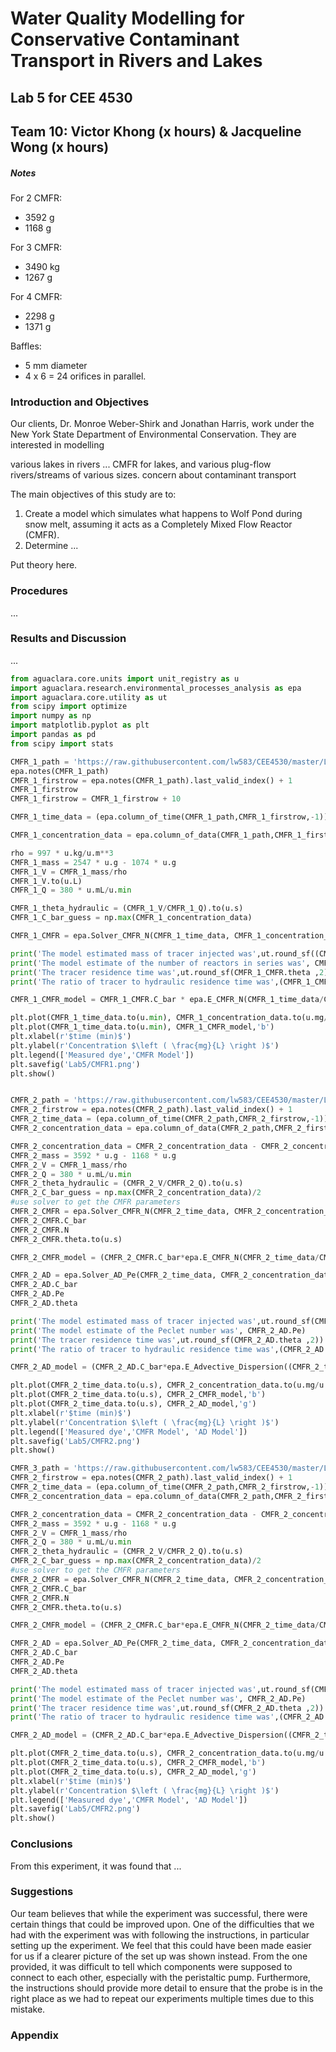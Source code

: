 # Water Quality Modelling for Conservative Contaminant Transport in Rivers and Lakes #

## Lab 5 for CEE 4530 ##

## Team 10: Victor Khong (x hours) & Jacqueline Wong (x hours) ##

##### Notes #####

For 2 CMFR:

- 3592 g
- 1168 g

For 3 CMFR:

- 3490 kg
- 1267 g

For 4 CMFR:

- 2298 g
- 1371 g

Baffles:

- 5 mm diameter
- 4 x 6 = 24 orifices in parallel.

### Introduction and Objectives ###
Our clients, Dr. Monroe Weber-Shirk and Jonathan Harris, work under the New York State Department of Environmental Conservation. They are interested in modelling

various lakes in rivers ...
CMFR for lakes, and various plug-flow rivers/streams of various sizes.
concern about contaminant transport

The main objectives of this study are to:

1. Create a model which simulates what happens to Wolf Pond during snow melt, assuming it acts as a Completely Mixed Flow Reactor (CMFR).
2. Determine ...

Put theory here.

### Procedures ###

...

### Results and Discussion ###

...

```python
from aguaclara.core.units import unit_registry as u
import aguaclara.research.environmental_processes_analysis as epa
import aguaclara.core.utility as ut
from scipy import optimize
import numpy as np
import matplotlib.pyplot as plt
import pandas as pd
from scipy import stats

CMFR_1_path = 'https://raw.githubusercontent.com/lw583/CEE4530/master/Lab5/lab5_cmfr_1.xls'
epa.notes(CMFR_1_path)
CMFR_1_firstrow = epa.notes(CMFR_1_path).last_valid_index() + 1
CMFR_1_firstrow
CMFR_1_firstrow = CMFR_1_firstrow + 10

CMFR_1_time_data = (epa.column_of_time(CMFR_1_path,CMFR_1_firstrow,-1)).to(u.s)

CMFR_1_concentration_data = epa.column_of_data(CMFR_1_path,CMFR_1_firstrow,1,-1,'mg/L')

rho = 997 * u.kg/u.m**3
CMFR_1_mass = 2547 * u.g - 1074 * u.g
CMFR_1_V = CMFR_1_mass/rho
CMFR_1_V.to(u.L)
CMFR_1_Q = 380 * u.mL/u.min

CMFR_1_theta_hydraulic = (CMFR_1_V/CMFR_1_Q).to(u.s)
CMFR_1_C_bar_guess = np.max(CMFR_1_concentration_data)

CMFR_1_CMFR = epa.Solver_CMFR_N(CMFR_1_time_data, CMFR_1_concentration_data, CMFR_1_theta_hydraulic, CMFR_1_C_bar_guess)

print('The model estimated mass of tracer injected was',ut.round_sf((CMFR_1_CMFR.C_bar*CMFR_1_V).to(u.mg) ,2) )
print('The model estimate of the number of reactors in series was', CMFR_1_CMFR.N)
print('The tracer residence time was',ut.round_sf(CMFR_1_CMFR.theta ,2))
print('The ratio of tracer to hydraulic residence time was',(CMFR_1_CMFR.theta/CMFR_1_theta_hydraulic).magnitude)

CMFR_1_CMFR_model = CMFR_1_CMFR.C_bar * epa.E_CMFR_N(CMFR_1_time_data/CMFR_1_CMFR.theta,CMFR_1_CMFR.N)

plt.plot(CMFR_1_time_data.to(u.min), CMFR_1_concentration_data.to(u.mg/u.L),'r')
plt.plot(CMFR_1_time_data.to(u.min), CMFR_1_CMFR_model,'b')
plt.xlabel(r'$time (min)$')
plt.ylabel(r'Concentration $\left ( \frac{mg}{L} \right )$')
plt.legend(['Measured dye','CMFR Model'])
plt.savefig('Lab5/CMFR1.png')
plt.show()


CMFR_2_path = 'https://raw.githubusercontent.com/lw583/CEE4530/master/Lab5/lab5_cmfr_2.xls'
CMFR_2_firstrow = epa.notes(CMFR_2_path).last_valid_index() + 1
CMFR_2_time_data = (epa.column_of_time(CMFR_2_path,CMFR_2_firstrow,-1)).to(u.s)
CMFR_2_concentration_data = epa.column_of_data(CMFR_2_path,CMFR_2_firstrow,1,-1,'mg/L')

CMFR_2_concentration_data = CMFR_2_concentration_data - CMFR_2_concentration_data[0]
CMFR_2_mass = 3592 * u.g - 1168 * u.g
CMFR_2_V = CMFR_1_mass/rho
CMFR_2_Q = 380 * u.mL/u.min
CMFR_2_theta_hydraulic = (CMFR_2_V/CMFR_2_Q).to(u.s)
CMFR_2_C_bar_guess = np.max(CMFR_2_concentration_data)/2
#use solver to get the CMFR parameters
CMFR_2_CMFR = epa.Solver_CMFR_N(CMFR_2_time_data, CMFR_2_concentration_data, CMFR_2_theta_hydraulic, CMFR_2_C_bar_guess)
CMFR_2_CMFR.C_bar
CMFR_2_CMFR.N
CMFR_2_CMFR.theta.to(u.s)

CMFR_2_CMFR_model = (CMFR_2_CMFR.C_bar*epa.E_CMFR_N(CMFR_2_time_data/CMFR_2_CMFR.theta, CMFR_2_CMFR.N)).to(u.mg/u.L)

CMFR_2_AD = epa.Solver_AD_Pe(CMFR_2_time_data, CMFR_2_concentration_data, CMFR_2_theta_hydraulic, CMFR_2_C_bar_guess)
CMFR_2_AD.C_bar
CMFR_2_AD.Pe
CMFR_2_AD.theta

print('The model estimated mass of tracer injected was',ut.round_sf(CMFR_2_AD.C_bar*CMFR_2_V ,2) )
print('The model estimate of the Peclet number was', CMFR_2_AD.Pe)
print('The tracer residence time was',ut.round_sf(CMFR_2_AD.theta ,2))
print('The ratio of tracer to hydraulic residence time was',(CMFR_2_AD.theta/CMFR_2_theta_hydraulic).magnitude)

CMFR_2_AD_model = (CMFR_2_AD.C_bar*epa.E_Advective_Dispersion((CMFR_2_time_data/CMFR_2_AD.theta).to_base_units(), CMFR_2_AD.Pe)).to(u.mg/u.L)

plt.plot(CMFR_2_time_data.to(u.s), CMFR_2_concentration_data.to(u.mg/u.L),'r')
plt.plot(CMFR_2_time_data.to(u.s), CMFR_2_CMFR_model,'b')
plt.plot(CMFR_2_time_data.to(u.s), CMFR_2_AD_model,'g')
plt.xlabel(r'$time (min)$')
plt.ylabel(r'Concentration $\left ( \frac{mg}{L} \right )$')
plt.legend(['Measured dye','CMFR Model', 'AD Model'])
plt.savefig('Lab5/CMFR2.png')
plt.show()

CMFR_3_path = 'https://raw.githubusercontent.com/lw583/CEE4530/master/Lab5/lab5_cmfr_3.xls'
CMFR_2_firstrow = epa.notes(CMFR_2_path).last_valid_index() + 1
CMFR_2_time_data = (epa.column_of_time(CMFR_2_path,CMFR_2_firstrow,-1)).to(u.s)
CMFR_2_concentration_data = epa.column_of_data(CMFR_2_path,CMFR_2_firstrow,1,-1,'mg/L')

CMFR_2_concentration_data = CMFR_2_concentration_data - CMFR_2_concentration_data[0]
CMFR_2_mass = 3592 * u.g - 1168 * u.g
CMFR_2_V = CMFR_1_mass/rho
CMFR_2_Q = 380 * u.mL/u.min
CMFR_2_theta_hydraulic = (CMFR_2_V/CMFR_2_Q).to(u.s)
CMFR_2_C_bar_guess = np.max(CMFR_2_concentration_data)/2
#use solver to get the CMFR parameters
CMFR_2_CMFR = epa.Solver_CMFR_N(CMFR_2_time_data, CMFR_2_concentration_data, CMFR_2_theta_hydraulic, CMFR_2_C_bar_guess)
CMFR_2_CMFR.C_bar
CMFR_2_CMFR.N
CMFR_2_CMFR.theta.to(u.s)

CMFR_2_CMFR_model = (CMFR_2_CMFR.C_bar*epa.E_CMFR_N(CMFR_2_time_data/CMFR_2_CMFR.theta, CMFR_2_CMFR.N)).to(u.mg/u.L)

CMFR_2_AD = epa.Solver_AD_Pe(CMFR_2_time_data, CMFR_2_concentration_data, CMFR_2_theta_hydraulic, CMFR_2_C_bar_guess)
CMFR_2_AD.C_bar
CMFR_2_AD.Pe
CMFR_2_AD.theta

print('The model estimated mass of tracer injected was',ut.round_sf(CMFR_2_AD.C_bar*CMFR_2_V ,2) )
print('The model estimate of the Peclet number was', CMFR_2_AD.Pe)
print('The tracer residence time was',ut.round_sf(CMFR_2_AD.theta ,2))
print('The ratio of tracer to hydraulic residence time was',(CMFR_2_AD.theta/CMFR_2_theta_hydraulic).magnitude)

CMFR_2_AD_model = (CMFR_2_AD.C_bar*epa.E_Advective_Dispersion((CMFR_2_time_data/CMFR_2_AD.theta).to_base_units(), CMFR_2_AD.Pe)).to(u.mg/u.L)

plt.plot(CMFR_2_time_data.to(u.s), CMFR_2_concentration_data.to(u.mg/u.L),'r')
plt.plot(CMFR_2_time_data.to(u.s), CMFR_2_CMFR_model,'b')
plt.plot(CMFR_2_time_data.to(u.s), CMFR_2_AD_model,'g')
plt.xlabel(r'$time (min)$')
plt.ylabel(r'Concentration $\left ( \frac{mg}{L} \right )$')
plt.legend(['Measured dye','CMFR Model', 'AD Model'])
plt.savefig('Lab5/CMFR2.png')
plt.show()
```

### Conclusions ###
From this experiment, it was found that ...

### Suggestions ###
Our team believes that while the experiment was successful, there were certain things that could be improved upon. One of the difficulties that we had with the experiment was with following the instructions, in particular setting up the experiment. We feel that this could have been made easier for us if a clearer picture of the set up was shown instead. From the one provided, it was difficult to tell which components were supposed to connect to each other, especially with the peristaltic pump. Furthermore, the instructions should provide more detail to ensure that the probe is in the right place as we had to repeat our experiments multiple times due to this mistake.

### Appendix ###
